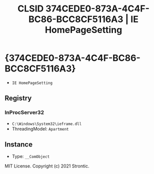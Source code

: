 ﻿---
title: "CLSID 374CEDE0-873A-4C4F-BC86-BCC8CF5116A3 | IE HomePageSetting"
excerpt: What is COM-Object CLSID 374CEDE0-873A-4C4F-BC86-BCC8CF5116A3?
---

# {374CEDE0-873A-4C4F-BC86-BCC8CF5116A3}

* `IE HomePageSetting`

## Registry


### InProcServer32

* `C:\Windows\System32\ieframe.dll`
* ThreadingModel: `Apartment`

## Instance

* Type: `__ComObject`

MIT License. Copyright (c) 2021 Strontic.


